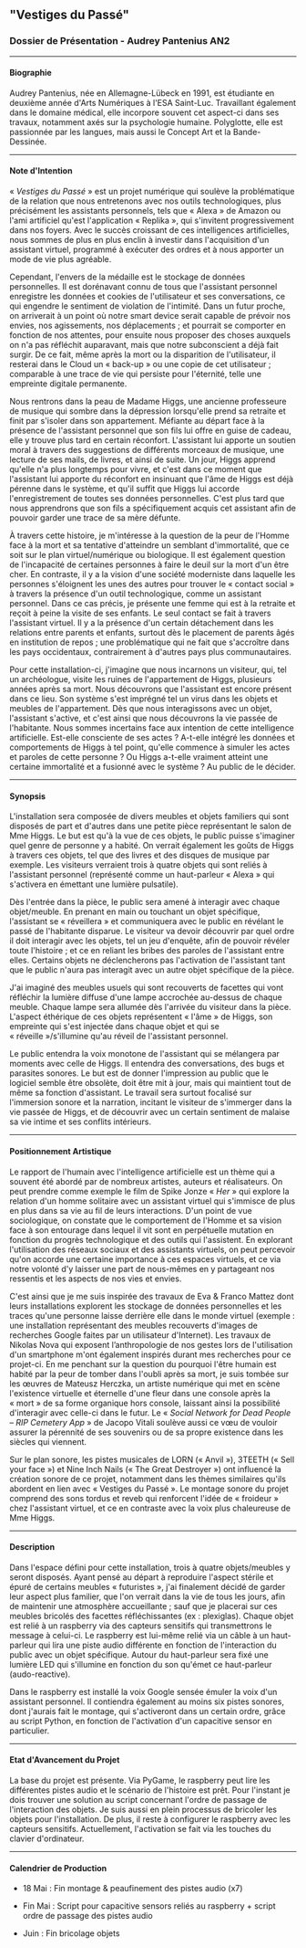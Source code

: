 ## "Vestiges du Passé"

### Dossier de Présentation - Audrey Pantenius AN2
***


#### Biographie

Audrey Pantenius, née en Allemagne-Lübeck en 1991, est étudiante en deuxième année d'Arts Numériques à l'ESA Saint-Luc. Travaillant également dans le domaine médical, elle incorpore souvent cet aspect-ci dans ses travaux, notamment axés sur la psychologie humaine. Polyglotte, elle est passionnée par les langues, mais aussi le Concept Art et la Bande-Dessinée.
***

#### Note d'Intention

« *Vestiges du Passé* » est un projet numérique qui soulève la problématique de la relation que nous entretenons avec nos outils technologiques, plus précisément les assistants personnels, tels que « Alexa » de Amazon ou l'ami artificiel qu'est l'application « Replika », qui s'invitent progressivement dans nos foyers. Avec le succès croissant de ces intelligences artificielles, nous sommes de plus en plus enclin à investir dans l'acquisition d'un assistant virtuel, programmé à exécuter des ordres et à nous apporter un mode de vie plus agréable. 

Cependant, l'envers de la médaille est le stockage de données personnelles. Il est dorénavant connu de tous que l'assistant personnel enregistre les données et cookies de l'utilisateur et ses conversations, ce qui engendre le sentiment de violation de l'intimité. Dans un futur  proche, on arriverait à un point où notre smart device serait capable de prévoir nos envies, nos agissements, nos déplacements ; et pourrait se comporter en fonction de nos attentes, pour ensuite nous proposer des choses auxquels on n'a pas réfléchit auparavant, mais que notre subconscient a déjà fait surgir. De ce fait, même après la mort ou la disparition de l'utilisateur, il resterai dans le Cloud un « back-up » ou une copie de cet utilisateur ; comparable à une trace de vie qui persiste pour l'éternité, telle une empreinte digitale permanente.

Nous rentrons dans la peau de Madame Higgs, une ancienne professeure de musique qui sombre dans la dépression lorsqu'elle prend sa retraite et finit par s'isoler dans son appartement. Méfiante au départ face à la présence de l'assistant personnel que son fils lui offre en guise de cadeau, elle y trouve plus tard en certain réconfort. L'assistant lui apporte un soutien moral à travers des suggestions de différents morceaux de musique, une lecture de ses mails, de livres, et ainsi de suite. Un jour, Higgs apprend qu'elle n'a plus longtemps pour vivre, et c'est dans ce moment que l'assistant lui apporte du réconfort en insinuant que l'âme de Higgs est déjà pérenne dans le système, et qu'il suffit que Higgs lui accorde l'enregistrement de toutes ses données personnelles. C'est plus tard que nous apprendrons que son fils a spécifiquement acquis cet assistant afin de pouvoir garder une trace de sa mère défunte.

À travers cette histoire, je m'intéresse à la question de la peur de l'Homme face à la mort et sa tentative d'atteindre un semblant d'immortalité, que ce soit sur le plan virtuel/numérique ou biologique. Il est également question de l'incapacité de certaines personnes à faire le deuil sur la mort d'un être cher. En contraste, il y a la vision d'une société moderniste dans laquelle les personnes s'éloignent les unes des autres pour trouver le « contact social » à travers la présence d'un outil technologique, comme un assistant personnel. Dans ce cas précis, je présente une femme qui est à la retraite et reçoit à peine la visite de ses enfants. Le seul contact se fait à travers l'assistant virtuel. Il y a la présence d'un certain détachement dans les relations entre parents et enfants, surtout dès le placement de parents âgés en institution de repos ; une problématique qui ne fait que s'accroître dans les pays occidentaux, contrairement à d'autres pays plus communautaires.

Pour cette installation-ci, j'imagine que nous incarnons un visiteur, qui, tel un archéologue, visite les ruines de l'appartement de Higgs, plusieurs années après sa mort. Nous découvrons que l'assistant est encore présent dans ce lieu. Son système s'est imprégné tel un virus dans les objets et meubles de l'appartement. Dès que nous interagissons avec un objet, l'assistant s'active, et c'est ainsi que nous découvrons la vie passée de l'habitante. Nous sommes incertains face aux intention de cette intelligence artificielle. Est-elle consciente de ses actes ? A-t-elle intégré les données et comportements de Higgs à tel point, qu'elle commence à simuler les actes et paroles de cette personne ? Ou Higgs a-t-elle vraiment atteint une certaine immortalité et a fusionné avec le système ? Au public de le décider.
***

#### Synopsis

L'installation sera composée de divers meubles et objets familiers qui sont disposés de part et d'autres dans une petite pièce représentant le salon de Mme Higgs. Le but est qu'à la vue de ces objets, le public puisse s'imaginer quel genre de personne y a habité. On verrait également les goûts de Higgs à travers ces objets, tel que des livres et des disques de musique par exemple. Les visiteurs verraient trois à quatre objets qui sont reliés à l'assistant personnel (représenté comme un haut-parleur « Alexa » qui s'activera en émettant une lumière pulsatile).

Dès l'entrée dans la pièce, le public sera amené à interagir avec chaque objet/meuble. En prenant en main ou touchant un objet spécifique, l'assistant se « réveillera » et communiquera avec le public en révélant le passé de l'habitante disparue. Le visiteur va devoir découvrir par quel ordre il doit interagir avec les objets, tel un jeu d'enquête, afin de pouvoir révéler toute l'histoire ; et ce en reliant les bribes des paroles de l'assistant entre elles. Certains objets ne déclencherons pas l'activation de l'assistant tant que le public n'aura pas interagit avec un autre objet spécifique de la pièce. 

J'ai imaginé des meubles usuels qui sont recouverts de facettes qui vont réfléchir la lumière diffuse d'une lampe accrochée au-dessus de chaque meuble. Chaque lampe sera allumée dès l'arrivée du visiteur dans la pièce. L'aspect éthérique de ces objets représentent « l'âme » de Higgs, son empreinte qui s'est injectée dans chaque objet et qui se « réveille »/s'illumine qu'au réveil de l'assistant personnel.

Le public entendra la voix monotone de l'assistant qui se mélangera par moments avec celle de Higgs. Il entendra des conversations, des bugs et parasites sonores. Le but est de donner l'impression au public que le logiciel semble être obsolète, doit être mit à jour, mais qui maintient tout de même sa fonction d'assistant. Le travail sera surtout focalisé sur l'immersion sonore et la narration, incitant le visiteur de s'immerger dans la vie passée de Higgs, et de découvrir avec un certain sentiment de malaise sa vie intime et ses conflits intérieurs.
***

#### Positionnement Artistique

Le rapport de l'humain avec l'intelligence artificielle est un thème qui a souvent été abordé par de nombreux artistes, auteurs et réalisateurs. On peut prendre comme exemple le film de Spike Jonze « *Her* » qui explore la relation d'un homme solitaire avec un assistant virtuel qui s'immisce de plus en plus dans sa vie au fil de leurs interactions. D'un point de vue sociologique, on constate que le comportement de l'Homme et sa vision face à son entourage dans lequel il vit sont en perpétuelle mutation en fonction du progrès technologique et des outils qui l'assistent. En explorant l'utilisation des réseaux sociaux et des assistants virtuels, on peut percevoir qu'on accorde une certaine importance à ces espaces virtuels, et ce via notre volonté d'y laisser une part de nous-mêmes en y partageant nos ressentis et les aspects de nos vies et envies.

C'est ainsi que je me suis inspirée des travaux de Eva & Franco Mattez dont leurs installations explorent les stockage de données personnelles et les traces qu'une personne laisse derrière elle dans le monde virtuel (exemple : une installation représentant des meubles recouverts d'images de recherches Google faites par un utilisateur d'Internet). Les travaux de Nikolas Nova qui exposent l’anthropologie de nos gestes lors de l'utilisation d'un smartphone m'ont également inspirés durant mes recherches pour ce projet-ci. En me penchant sur la question du pourquoi l'être humain est habité par la peur de tomber dans l'oubli après sa mort, je suis tombée sur les œuvres de Mateusz Herczka, un artiste numérique qui met en scène l'existence virtuelle et éternelle d'une fleur dans une console après la « mort » de sa forme organique hors console, laissant ainsi la possibilité d'interagir avec celle-ci dans le futur. Le « *Social Network for Dead People – RIP Cemetery App* » de Jacopo Vitali soulève aussi ce vœu de vouloir assurer la pérennité de ses souvenirs ou de sa propre existence dans les siècles qui viennent.

Sur le plan sonore, les pistes musicales de LORN (« Anvil »), 3TEETH (« Sell your face ») et Nine Inch Nails (« The Great Destroyer ») ont influencé la création sonore de ce projet, notamment dans les thèmes similaires qu'ils abordent en lien avec « Vestiges du Passé ». Le montage sonore du projet comprend des sons tordus et reveb qui renforcent l'idée de « froideur » chez l'assistant virtuel, et ce en contraste avec la voix plus chaleureuse de Mme Higgs.
***

#### Description

Dans l'espace défini pour cette installation, trois à quatre objets/meubles y seront disposés. Ayant pensé au départ à reproduire l'aspect stérile et épuré de certains meubles « futuristes », j'ai finalement décidé de garder leur aspect plus familier, que l'on verrait dans la vie de tous les jours, afin de maintenir une atmosphère accueillante ; sauf que je placerai sur ces meubles bricolés des facettes réfléchissantes (ex : plexiglas). Chaque objet est relié à un raspberry via des capteurs sensitifs qui transmettrons le message à celui-ci. Le raspberry est lui-même relié via un câble à un haut-parleur qui lira une piste audio différente en fonction de l'interaction du public avec un objet spécifique. Autour du haut-parleur sera fixé une lumière LED qui s'illumine en fonction du son qu'émet ce haut-parleur (audo-reactive). 

Dans le raspberry est installé la voix Google sensée émuler la voix d'un assistant personnel. Il contiendra également au moins six pistes sonores, dont j'aurais fait le montage, qui s'activeront dans un certain ordre, grâce au script Python, en fonction de l'activation d'un capacitive sensor en particulier.
***

#### Etat d'Avancement du Projet

La base du projet est présente. Via PyGame, le raspberry peut lire les différentes pistes audio et le scénario de l'histoire est prêt. Pour l'instant je dois trouver une solution au script concernant l'ordre de passage de l'interaction des objets. Je suis aussi en plein processus de bricoler les objets pour l'installation. De plus, il reste à configurer le raspberry avec les capteurs sensitifs. Actuellement, l'activation se fait via les touches du clavier d'ordinateur.
***

#### Calendrier de Production
* 18 Mai : Fin montage & peaufinement des pistes audio (x7)

* Fin Mai : Script pour capacitive sensors reliés au raspberry + script ordre de passage des pistes audio

* Juin : Fin bricolage objets

